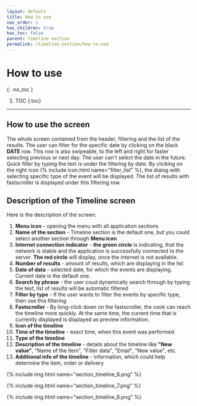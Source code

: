 ```yaml
---
layout: default
title: How to use
nav_order: 1
has_children: true
has_toc: false
parent: Timeline section
permalink: /timeline-section/how-to-use
---
```


# How to use
{: .no_toc }

1. TOC
{:toc}

---

## How to use the screen
The whole screen contained from the header, filtering and the list of the results. The user can filter for the specific date by clicking on the black **DATE** row. This row is also swipeable, to the left and right for faster selecting previous or next day. The user can't select the date in the future. Quick filter by typing the text is under the filtering by date. By clicking on the right icon {% include icon.html name="filter_list" %}, the dialog with selecting specific type of the event will be displayed. The list of results with fastscroller is displayed under this filtering row.

## Description of the Timeline screen
Here is the description of the screen:
1. **Menu icon** - opening the menu with all application sections
1. **Name of the section** - Timeline section is the default one, but you could select another section through **Menu icon**
1. **Internet connection indicator** - <span class="text-green-200">**the green circle**</span> is indicating, that the network is stable and the application is successfully connected to the server. <span class="text-red-200">**The red circle**</span> will display, once the internet is not available.
1. **Number of results** - amount of results, which are displaying in the list
1. **Date of data** - selected date, for which the events are displaying. Current date is the default one.
1. **Search by phrase** - the user coud dynamically search through by typing the text, list of results will be automatic filtered
1. **Filter by type** - if the user wants to filter the events by specific type, then use this filtering
1. **Fastscroller** - By long-click down on the fastscroller, the cook can reach the timeline more quickly. At the same time, the current time that is currently displayed is displayed as preview information.
1. **Icon of the timeline**
1. **Time of the timeline** - exact time, when this event was performed
1. **Type of the timeline**
1. **Description of the timeline** - details about the timeline like **"New value"**, "Name of the item", "Filter data", "Email", "New value", etc.
1. **Additional info of the timeline** - information, which could help determine the item, order or delivery

{% include img.html name="section_timeline_6.png" %}

{% include img.html name="section_timeline_7.png" %}

{% include img.html name="section_timeline_8.png" %}